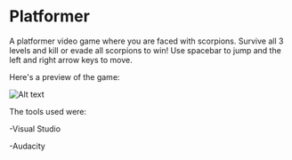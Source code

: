 # Platformer
A platformer video game where you are faced with scorpions. Survive all 3 levels and kill or evade all scorpions to win! Use spacebar to jump and the left and right arrow keys to move.

Here's a preview of the game:

 ![ Alt text](Platformer-2.gif)  [](Platformer-2.gif)


The tools used were: 

-Visual Studio

-Audacity
